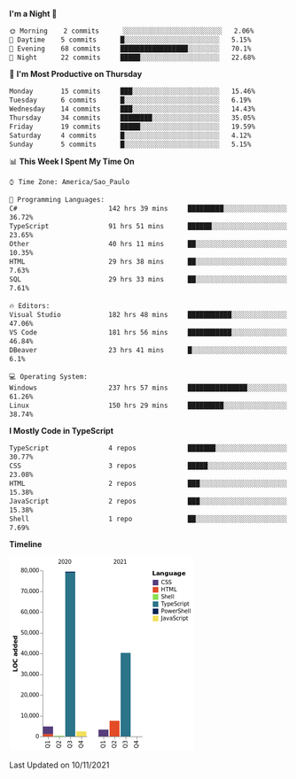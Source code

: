 <!--START_SECTION:waka-->
**I'm a Night 🦉** 

```text
🌞 Morning    2 commits      ░░░░░░░░░░░░░░░░░░░░░░░░░   2.06% 
🌆 Daytime    5 commits      █░░░░░░░░░░░░░░░░░░░░░░░░   5.15% 
🌃 Evening    68 commits     █████████████████░░░░░░░░   70.1% 
🌙 Night      22 commits     █████░░░░░░░░░░░░░░░░░░░░   22.68%

```
📅 **I'm Most Productive on Thursday** 

```text
Monday       15 commits     ███░░░░░░░░░░░░░░░░░░░░░░   15.46% 
Tuesday      6 commits      █░░░░░░░░░░░░░░░░░░░░░░░░   6.19% 
Wednesday    14 commits     ███░░░░░░░░░░░░░░░░░░░░░░   14.43% 
Thursday     34 commits     ████████░░░░░░░░░░░░░░░░░   35.05% 
Friday       19 commits     █████░░░░░░░░░░░░░░░░░░░░   19.59% 
Saturday     4 commits      █░░░░░░░░░░░░░░░░░░░░░░░░   4.12% 
Sunday       5 commits      █░░░░░░░░░░░░░░░░░░░░░░░░   5.15%

```


📊 **This Week I Spent My Time On** 

```text
⌚︎ Time Zone: America/Sao_Paulo

💬 Programming Languages: 
C#                       142 hrs 39 mins     █████████░░░░░░░░░░░░░░░░   36.72% 
TypeScript               91 hrs 51 mins      ██████░░░░░░░░░░░░░░░░░░░   23.65% 
Other                    40 hrs 11 mins      ██░░░░░░░░░░░░░░░░░░░░░░░   10.35% 
HTML                     29 hrs 38 mins      ██░░░░░░░░░░░░░░░░░░░░░░░   7.63% 
SQL                      29 hrs 33 mins      ██░░░░░░░░░░░░░░░░░░░░░░░   7.61%

🔥 Editors: 
Visual Studio            182 hrs 48 mins     ███████████░░░░░░░░░░░░░░   47.06% 
VS Code                  181 hrs 56 mins     ███████████░░░░░░░░░░░░░░   46.84% 
DBeaver                  23 hrs 41 mins      █░░░░░░░░░░░░░░░░░░░░░░░░   6.1%

💻 Operating System: 
Windows                  237 hrs 57 mins     ███████████████░░░░░░░░░░   61.26% 
Linux                    150 hrs 29 mins     █████████░░░░░░░░░░░░░░░░   38.74%

```

**I Mostly Code in TypeScript** 

```text
TypeScript               4 repos             ███████░░░░░░░░░░░░░░░░░░   30.77% 
CSS                      3 repos             █████░░░░░░░░░░░░░░░░░░░░   23.08% 
HTML                     2 repos             ███░░░░░░░░░░░░░░░░░░░░░░   15.38% 
JavaScript               2 repos             ███░░░░░░░░░░░░░░░░░░░░░░   15.38% 
Shell                    1 repo              ██░░░░░░░░░░░░░░░░░░░░░░░   7.69%

```


**Timeline**

![Chart not found](https://raw.githubusercontent.com/jonhoffmam/jonhoffmam/master/charts/bar_graph.png) 


 Last Updated on 10/11/2021
<!--END_SECTION:waka-->
